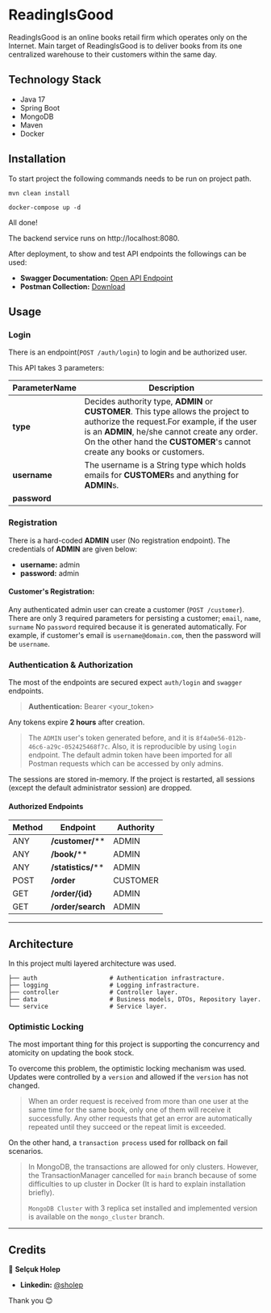 # ReadingIsGood
ReadingIsGood is an online books retail firm which operates only on the Internet. 
Main target of ReadingIsGood is to deliver books from its one centralized warehouse 
to their customers within the same day.

## Technology Stack

- Java 17
- Spring Boot
- MongoDB
- Maven
- Docker

## Installation

To start project the following commands needs to be run on project path.
```shell
mvn clean install

docker-compose up -d
```

All done!

The backend service runs on http://localhost:8080.

After deployment, to show and test API endpoints the followings can be used:
 
- **Swagger Documentation:** [Open API Endpoint](http://localhost:8080/swagger-ui/index.html)
- **Postman Collection:** [Download](https://raw.githubusercontent.com/selcukholep/ReadingIsGood/main/doc/ReadingIsGood%20-%20API.postman_collection.json)

## Usage

### Login

There is an endpoint(`POST /auth/login`) to login and be authorized user.

This API takes 3 parameters:

| ParameterName | Description                                                                                                                                                                                                                                                   |
|---------------|---------------------------------------------------------------------------------------------------------------------------------------------------------------------------------------------------------------------------------------------------------------|
| **type**      | Decides authority type, **ADMIN** or **CUSTOMER**. This type allows the project to authorize the request.For example, if the user is an **ADMIN**, he/she cannot create any order. On the other hand the **CUSTOMER**'s cannot create any books or customers. |
| **username**  | The username is a String type which holds emails for **CUSTOMER**s and anything for **ADMIN**s.                                                                                                                                                               |
| **password**  |                                                                                                                                                                                                                                                               |


### Registration

There is a hard-coded **ADMIN** user (No registration endpoint). The credentials of **ADMIN** are given below:

- **username:** admin
- **password:** admin

#### Customer's Registration:

Any authenticated admin user can create a customer (`POST /customer`). 
There are only 3 required parameters for persisting a customer; `email`, `name`, `surname`
No `password` required because it is generated automatically. 
For example, if customer's email is `username@domain.com`, then the password will be `username`. 


### Authentication & Authorization

The most of the endpoints are secured expect `auth/login` and `swagger` endpoints.

> **Authentication:** Bearer <your_token>  

Any tokens expire **2 hours** after creation.

> The `ADMIN` user's token generated before, and it is `8f4a0e56-012b-46c6-a29c-052425468f7c`.
> Also, it is reproducible by using `login` endpoint.
> The default admin token have been imported for all Postman requests which can be accessed by only admins.

The sessions are stored in-memory. If the project is restarted, all sessions (except the default administrator session) are dropped.
#### Authorized Endpoints


| Method | Endpoint           | Authority |
|--------|--------------------|-----------|
 | ANY    | **/customer/****   | ADMIN     |
 | ANY    | **/book/****       | ADMIN     |
 | ANY    | **/statistics/**** | ADMIN     |
 | POST   | **/order**         | CUSTOMER  |
 | GET    | **/order/{id}**    | ADMIN     |
 | GET    | **/order/search**  | ADMIN     |

------

## Architecture

In this project multi layered architecture was used.

```.
├── auth                    # Authentication infrastracture.
├── logging                 # Logging infrastracture.
├── controller              # Controller layer.
├── data                    # Business models, DTOs, Repository layer.
└── service                 # Service layer. 
```

### Optimistic Locking

The most important thing for this project is supporting the concurrency and atomicity on updating the book stock.

To overcome this problem, the optimistic locking mechanism was used. Updates were controlled by a `version` and allowed if the `version` has not changed.

> When an order request is received from more than one user at the same time for the same book, only one of them will receive it successfully. Any other requests that get an error are automatically repeated until they succeed or the repeat limit is exceeded.

On the other hand, a `transaction process` used for rollback on fail scenarios.

> In MongoDB, the transactions are allowed for only clusters. However, the TransactionManager cancelled for `main` branch because of some difficulties to up cluster in Docker (It is hard to explain installation briefly).
> 
> `MongoDB Cluster` with 3 replica set installed and implemented version is available on the `mongo_cluster` branch.
> 

---- 
## Credits

👷 **Selçuk Holep**

- **Linkedin:** [@sholep](https://www.linkedin.com/in/sholep/)

Thank you 😊